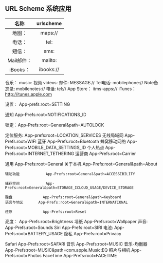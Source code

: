 URL Scheme 系统应用
---
|名称|urlscheme|
|:--:|:--:|
|地图： |  		maps://|
|电话：   | 		tel:|
|短信：   	|	sms:|
|Mail邮件：  |  	mailto:|
iBooks：    	|	ibooks://|
音乐： 		 	music:
视频		    	videos:
邮件: 			MESSAGE://
Tel电话: 		mobilephone://
Note备忘录: 		mobilenotes://
电话:			tel://
App Store： 		itms-apps://
iTunes：    		http://itunes.apple.com


设置：				App-prefs:root=SETTING

通知					App-Prefs:root=NOTIFICATIONS_ID


锁定：App-Prefs:root=General&path=AUTOLOCK


定位服务: 			App-prefs:root=LOCATION_SERVICES
无线局域网			App-Prefs:root=WIFI
蓝牙					App-Prefs:root=Bluetooth
蜂窝移动网络			App-Prefs:root=MOBILE_DATA_SETTINGS_ID
个人热点				App-Prefs:root=INTERNET_TETHERING
运营商				App-Prefs:root=Carrier

通用					App-Prefs:root=General
	关于本机			App-Prefs:root=General&path=About

	辅助功能			App-Prefs:root=General&path=ACCESSIBILITY

	储存空间 			App-Prefs:root=General&path=STORAGE_ICLOUD_USAGE/DEVICE_STORAGE

	键盘				App-Prefs:root=General&path=Keyboard
	语言与地区		App-Prefs:root=General&path=INTERNATIONAL

	还原				App-Prefs:root=Reset
亮度：				App-Prefs:root=Brightness
墙纸					App-Prefs:root=Wallpaper
声音: 				App-Prefs:root=Sounds
Siri				App-Prefs:root=SIRI
电池: 				App-Prefs:root=BATTERY_USAGE
隐私					App-Prefs:root=Privacy

Safari				App-Prefs:root=SAFARI
音乐					App-Prefs:root=MUSIC
音乐-均衡器			App-Prefs:root=MUSIC&path=com.apple.Music:EQ
照片与相机			App-Prefs:root=Photos
FaceTime			App-Prefs:root=FACETIME


